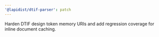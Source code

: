 ```yaml
---
'@lapidist/dtif-parser': patch
---
```


Harden DTIF design token memory URIs and add regression coverage for inline document caching.
